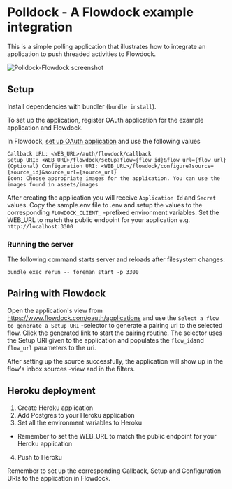 # Polldock - A Flowdock example integration

This is a simple polling application that illustrates how to integrate an application to push threaded activities to Flowdock.

![Polldock-Flowdock screenshot](https://raw.githubusercontent.com/flowdock/flowdock-example-integration/master/assets/images/screenshot.png)

## Setup

Install dependencies with bundler (`bundle install`).

To set up the application, register OAuth application for the example application and Flowdock.

In Flowdock, [set up OAuth application](https://www.flowdock.com/oauth/applications/) and use the following values

    Callback URL: <WEB_URL>/auth/flowdock/callback
    Setup URI: <WEB_URL>/flowdock/setup?flow={flow_id}&flow_url={flow_url}
    (Optional) Configuration URI: <WEB_URL>/flowdock/configure?source={source_id}&source_url={source_url}
    Icon: Choose appropriate images for the application. You can use the images found in assets/images

After creating the application you will receive `Application Id` and `Secret` values. Copy the sample.env file to .env and setup the values to the corresponding `FLOWDOCK_CLIENT_` -prefixed environment variables. Set the WEB_URL to match the public endpoint for your application e.g. `http://localhost:3300`

### Running the server

The following command starts server and reloads after filesystem changes:

    bundle exec rerun -- foreman start -p 3300

## Pairing with Flowdock

Open the application's view from https://www.flowdock.com/oauth/applications and use the `Select a flow to generate a Setup URI` -selector to generate a pairing url to the selected flow. Click the generated link to start the pairing routine. The selector uses the Setup URI given to the application and populates the `flow_id`and `flow_url` parameters to the uri.

After setting up the source successfully, the application will show up in the flow's inbox sources -view and in the filters.

## Heroku deployment

1. Create Heroku application
2. Add Postgres to your Heroku application
3. Set all the environment variables to Heroku
  - Remember to set the WEB_URL to match the public endpoint for your Heroku application
4. Push to Heroku

Remember to set up the corresponding Callback, Setup and Configuration URIs to the application in Flowdock.
